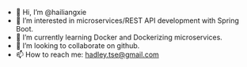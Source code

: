 - 👋 Hi, I’m @hailiangxie
- 👀 I’m interested in microservices/REST API development with Spring Boot.
- 🌱 I’m currently learning Docker and Dockerizing microservices.
- 💞️ I’m looking to collaborate on github.
- 📫 How to reach me: hadley.tse@gmail.com

<!---
hailiangxie/hailiangxie is a ✨ special ✨ repository because its `README.md` (this file) appears on your GitHub profile.
You can click the Preview link to take a look at your changes.
--->
